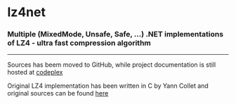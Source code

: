 # lz4net
### Multiple (MixedMode, Unsafe, Safe, ...) .NET implementations of LZ4 - ultra fast compression algorithm

---

Sources has beem moved to GitHub, while project documentation is still hosted at [codeplex](https://lz4net.codeplex.com/)

Original LZ4 implementation has been written in C by Yann Collet and original sources can be found [here](https://github.com/Cyan4973/lz4)
